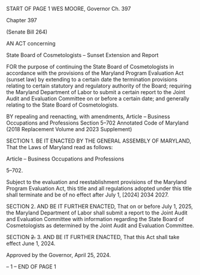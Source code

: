 START OF PAGE 1
WES MOORE, Governor Ch. 397

Chapter 397

(Senate Bill 264)

AN ACT concerning

State Board of Cosmetologists – Sunset Extension and Report

FOR the purpose of continuing the State Board of Cosmetologists in accordance with the
provisions of the Maryland Program Evaluation Act (sunset law) by extending to a
certain date the termination provisions relating to certain statutory and regulatory
authority of the Board; requiring the Maryland Department of Labor to submit a
certain report to the Joint Audit and Evaluation Committee on or before a certain
date; and generally relating to the State Board of Cosmetologists.

BY repealing and reenacting, with amendments,
Article – Business Occupations and Professions
Section 5–702
Annotated Code of Maryland
(2018 Replacement Volume and 2023 Supplement)

SECTION 1. BE IT ENACTED BY THE GENERAL ASSEMBLY OF MARYLAND,
That the Laws of Maryland read as follows:

Article – Business Occupations and Professions

5–702.

Subject to the evaluation and reestablishment provisions of the Maryland Program
Evaluation Act, this title and all regulations adopted under this title shall terminate and
be of no effect after July 1, [2024] 2034 2027.

SECTION 2. AND BE IT FURTHER ENACTED, That on or before July 1, 2025, the
Maryland Department of Labor shall submit a report to the Joint Audit and Evaluation
Committee with information regarding the State Board of Cosmetologists as determined by
the Joint Audit and Evaluation Committee.

SECTION ~~2.~~ 3. AND BE IT FURTHER ENACTED, That this Act shall take effect
June 1, 2024.

Approved by the Governor, April 25, 2024.

– 1 –
END OF PAGE 1